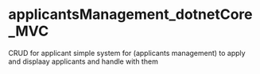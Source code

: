 # applicantsManagement_dotnetCore_MVC
CRUD for applicant
simple system for (applicants management) to apply and displaay applicants and handle with them
